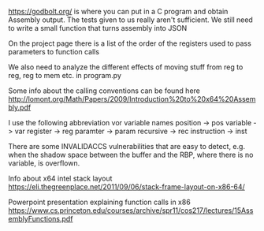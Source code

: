 https://godbolt.org/
is where you can put in a C program and obtain Assembly output.
The tests given to us really aren't sufficient.
We still need to write a small function that turns assembly into JSON

On the project page there is a list of the order of the registers used
to pass parameters to function calls

We also need to analyze the different effects of moving stuff from reg to reg,
reg to mem etc. in program.py

Some info about the calling conventions can be found here
http://lomont.org/Math/Papers/2009/Introduction%20to%20x64%20Assembly.pdf

I use the following abbreviation vor variable names
 position -> pos
 variable -> var
 register -> reg
 paramter -> param
 recursive -> rec
 instruction -> inst
 
There are some INVALIDACCS vulnerabilities that are easy to detect, e.g.
when the shadow space between the buffer and the RBP, where there is no variable,
is overflown.

Info about x64 intel stack layout
https://eli.thegreenplace.net/2011/09/06/stack-frame-layout-on-x86-64/

Powerpoint presentation explaining function calls in x86
 https://www.cs.princeton.edu/courses/archive/spr11/cos217/lectures/15AssemblyFunctions.pdf

